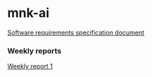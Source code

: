 # mnk-ai

[Software requirements specification document](/software_requirements_specification_document.md)


### Weekly reports
[Weekly report 1 ](/weekly_report_1.md)